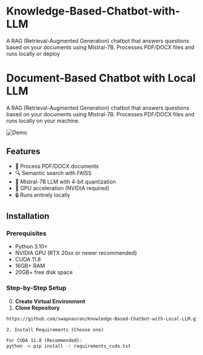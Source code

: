 # Knowledge-Based-Chatbot-with-LLM
A RAG (Retrieval-Augmented Generation) chatbot that answers questions based on your documents using Mistral-7B. Processes PDF/DOCX files and runs locally or deploy

# Document-Based Chatbot with Local LLM

A RAG (Retrieval-Augmented Generation) chatbot that answers questions based on your documents using Mistral-7B. Processes PDF/DOCX files and runs locally on your machine.

![Demo](demo-screenshot.png) <!-- Add actual screenshot later -->

## Features

- 📁 Process PDF/DOCX documents
- 🔍 Semantic search with FAISS
- 🧠 Mistral-7B LLM with 4-bit quantization
- 🚀 GPU acceleration (NVIDIA required)
- 🔒 Runs entirely locally

## Installation

### Prerequisites

- Python 3.10+
- NVIDIA GPU (RTX 20xx or newer recommended)
- CUDA 11.8
- 16GB+ RAM
- 20GB+ free disk space

### Step-by-Step Setup
0. **Create Virtual Environment**
1. **Clone Repository**
```bash
https://github.com/swapnauran/Knowledge-Based-Chatbot-with-Local-LLM.git

2. Install Requirements (Choose one)

For CUDA 11.8 (Recommended):
python -m pip install -r requirements_cuda.txt
